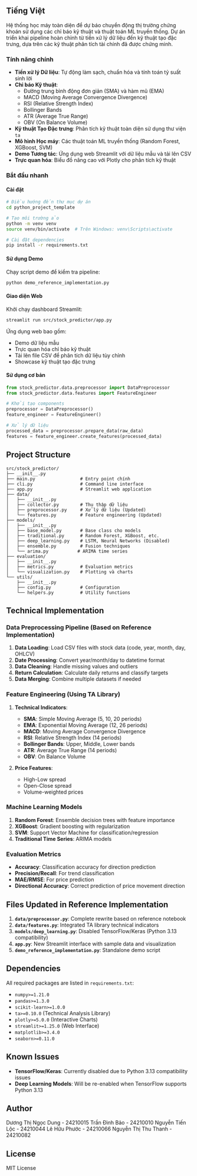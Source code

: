 ## Tiếng Việt

Hệ thống học máy toàn diện để dự báo chuyển động thị trường chứng khoán sử dụng các chỉ báo kỹ thuật và thuật toán ML truyền thống. Dự án triển khai pipeline hoàn chỉnh từ tiền xử lý dữ liệu đến kỹ thuật tạo đặc trưng, dựa trên các kỹ thuật phân tích tài chính đã được chứng minh.

### Tính năng chính

- **Tiền xử lý Dữ liệu**: Tự động làm sạch, chuẩn hóa và tính toán tỷ suất sinh lời
- **Chỉ báo Kỹ thuật**:
  - Đường trung bình động đơn giản (SMA) và hàm mũ (EMA)
  - MACD (Moving Average Convergence Divergence)
  - RSI (Relative Strength Index)
  - Bollinger Bands
  - ATR (Average True Range)
  - OBV (On Balance Volume)
- **Kỹ thuật Tạo Đặc trưng**: Phân tích kỹ thuật toàn diện sử dụng thư viện `ta`
- **Mô hình Học máy**: Các thuật toán ML truyền thống (Random Forest, XGBoost, SVM)
- **Demo Tương tác**: Ứng dụng web Streamlit với dữ liệu mẫu và tải lên CSV
- **Trực quan hóa**: Biểu đồ nâng cao với Plotly cho phân tích kỹ thuật

### Bắt đầu nhanh

#### Cài đặt

```bash
# Điều hướng đến thư mục dự án
cd python_project_template

# Tạo môi trường ảo
python -m venv venv
source venv/bin/activate  # Trên Windows: venv\Scripts\activate

# Cài đặt dependencies
pip install -r requirements.txt
```

#### Sử dụng Demo

Chạy script demo để kiểm tra pipeline:

```bash
python demo_reference_implementation.py
```

#### Giao diện Web

Khởi chạy dashboard Streamlit:

```bash
streamlit run src/stock_predictor/app.py
```

Ứng dụng web bao gồm:
- Demo dữ liệu mẫu
- Trực quan hóa chỉ báo kỹ thuật
- Tải lên file CSV để phân tích dữ liệu tùy chỉnh
- Showcase kỹ thuật tạo đặc trưng

#### Sử dụng cơ bản

```python
from stock_predictor.data.preprocessor import DataPreprocessor
from stock_predictor.data.features import FeatureEngineer

# Khởi tạo components
preprocessor = DataPreprocessor()
feature_engineer = FeatureEngineer()

# Xử lý dữ liệu
processed_data = preprocessor.prepare_data(raw_data)
features = feature_engineer.create_features(processed_data)
```

## Project Structure

```
src/stock_predictor/
├── __init__.py
├── main.py                 # Entry point chính
├── cli.py                  # Command line interface
├── app.py                  # Streamlit web application
├── data/
│   ├── __init__.py
│   ├── collector.py        # Thu thập dữ liệu
│   ├── preprocessor.py     # Xử lý dữ liệu (Updated)
│   └── features.py         # Feature engineering (Updated)
├── models/
│   ├── __init__.py
│   ├── base_model.py       # Base class cho models
│   ├── traditional.py      # Random Forest, XGBoost, etc.
│   ├── deep_learning.py    # LSTM, Neural Networks (Disabled)
│   ├── ensemble.py         # Fusion techniques
│   └── arima.py           # ARIMA time series
├── evaluation/
│   ├── __init__.py
│   ├── metrics.py          # Evaluation metrics
│   └── visualization.py    # Plotting và charts
└── utils/
    ├── __init__.py
    ├── config.py           # Configuration
    └── helpers.py          # Utility functions
```

## Technical Implementation

### Data Preprocessing Pipeline (Based on Reference Implementation)

1. **Data Loading**: Load CSV files with stock data (code, year, month, day, OHLCV)
2. **Date Processing**: Convert year/month/day to datetime format
3. **Data Cleaning**: Handle missing values and outliers
4. **Return Calculation**: Calculate daily returns and classify targets
5. **Data Merging**: Combine multiple datasets if needed

### Feature Engineering (Using TA Library)

1. **Technical Indicators**:
   - **SMA**: Simple Moving Average (5, 10, 20 periods)
   - **EMA**: Exponential Moving Average (12, 26 periods)
   - **MACD**: Moving Average Convergence Divergence
   - **RSI**: Relative Strength Index (14 periods)
   - **Bollinger Bands**: Upper, Middle, Lower bands
   - **ATR**: Average True Range (14 periods)
   - **OBV**: On Balance Volume

2. **Price Features**:
   - High-Low spread
   - Open-Close spread
   - Volume-weighted prices

### Machine Learning Models

1. **Random Forest**: Ensemble decision trees with feature importance
2. **XGBoost**: Gradient boosting with regularization
3. **SVM**: Support Vector Machine for classification/regression
4. **Traditional Time Series**: ARIMA models

### Evaluation Metrics

- **Accuracy**: Classification accuracy for direction prediction
- **Precision/Recall**: For trend classification
- **MAE/RMSE**: For price prediction
- **Directional Accuracy**: Correct prediction of price movement direction

## Files Updated in Reference Implementation

1. **`data/preprocessor.py`**: Complete rewrite based on reference notebook
2. **`data/features.py`**: Integrated TA library technical indicators
3. **`models/deep_learning.py`**: Disabled TensorFlow/Keras (Python 3.13 compatibility)
4. **`app.py`**: New Streamlit interface with sample data and visualization
5. **`demo_reference_implementation.py`**: Standalone demo script

## Dependencies

All required packages are listed in `requirements.txt`:

- `numpy>=1.21.0`
- `pandas>=1.3.0`
- `scikit-learn>=1.0.0`
- `ta>=0.10.0` (Technical Analysis Library)
- `plotly>=5.0.0` (Interactive Charts)
- `streamlit>=1.25.0` (Web Interface)
- `matplotlib>=3.4.0`
- `seaborn>=0.11.0`

## Known Issues

- **TensorFlow/Keras**: Currently disabled due to Python 3.13 compatibility issues
- **Deep Learning Models**: Will be re-enabled when TensorFlow supports Python 3.13

## Author

Dương Thị Ngọc Dung - 24210015
Trần Đình Bảo - 24210010
Nguyễn Tiến Lộc - 24210044
Lê Hữu Phước - 24210066
Nguyễn Thị Thu Thanh - 24210082

## License

MIT License
